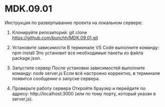 # MDK.09.01

Инструкция по развертыванию проекта на локальном сервере:

1. Клонируйте репозиторий: git clone https://github.com/bunchh/MDK.09.01.git

2. Установите зависимости
    В терминале VS Code выполните команду: npm install
    Это установит все необходимые пакеты из файла package.json.

3. Запустите сервер
    После установки зависимостей выполните команду: node server.js
    Если всё настроено корректно, в терминале появится сообщение о запуске сервера.

4. Проверьте работу сервера
    Откройте браузер и перейдите по адресу: http://localhost:3000 (или по тому порту, который указан в server.js).

